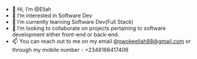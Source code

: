 - 👋 Hi, I’m @Ellah
- 👀 I’m interested in Software Dev
- 🌱 I’m currently learning Software Dev(Full Stack)
- 💞️ I’m looking to collaborate on projects pertaining to software development either front-end or back-end.
- 📫 You can reach out to me on my email @nwokeellah88@gmail.com or through my mobile number - +2348166417406 

<!---
Ellah/Ellah is a ✨ special ✨ repository because its `README.md` (this file) appears on your GitHub profile.
You can click the Preview link to take a look at your changes.
--->
